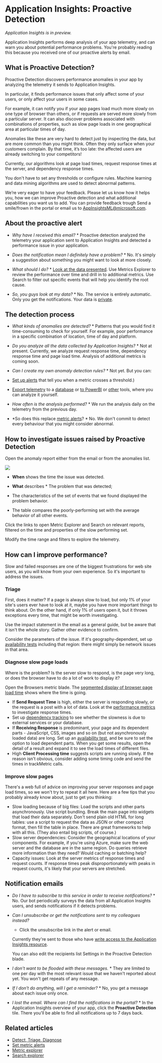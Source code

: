 <properties 
    pageTitle="Application Insights: Proactive detection" 
    description="Application Insights performs deep analysis of your app telemetry and warns you of potential problems." 
    services="application-insights" 
    documentationCenter="windows"
    authors="antonfrMSFT" 
    manager="douge"/>

<tags 
    ms.service="application-insights" 
    ms.workload="tbd" 
    ms.tgt_pltfrm="ibiza" 
    ms.devlang="na" 
    ms.topic="article" 
    ms.date="01/15/2016" 
    ms.author="awills"/>

# Application Insights: Proactive Detection
*Application Insights is in preview.*

Application Insights performs deep analysis of your app telemetry, and can warn you about potential performance problems. You're probably reading this because you received one of our proactive alerts by email.

## What is Proactive Detection?
Proactive Detection discovers performance anomalies in your app by analyzing the telemetry it sends to Application Insights. 

In particular, it finds performance issues that only affect some of your users, or only affect your users in some cases.

For example, it can notify you if your app pages load much more slowly on one type of browser than others, or if requests are served more slowly from a particular server. It can also discover problems associated with combinations of properties, such as slow page loads in one geographical area at particular times of day.

Anomalies like these are very hard to detect just by inspecting the data, but are more common than you might think. Often they only surface when your customers complain. By that time, it’s too late: the affected users are already switching to your competitors!

Currently, our algorithms look at page load times, request response times at the server, and dependency response times.  

You don't have to set any thresholds or configure rules. Machine learning and data mining algorithms are used to detect abnormal patterns. 

We’re very eager to have your feedback. Please let us know how it helps you, how we can improve Proactive detection and what additional capabilities you want us to add. You can provide feedback trough Send a smile/frown in the portal or email us to AppInsightsML@microsoft.com. 

## About the proactive alert
* *Why have I received this email?*  * Proactive detection analyzed the telemetry your application sent to Application Insights and detected a performance issue in your application. 


* *Does the notification mean I definitely have a problem?*  * No. It's simply a suggestion about something you might want to look at more closely. 


* *What should I do?*  * [Look at the data presented](#responding-to-an-alert.md). Use Metrics Explorer to review the performance over time and drill in to additional metrics. Use Search to filter out specific events that will help you identify the root cause. 


* *So, you guys look at my data?*  * No. The service is entirely automatic. Only you get the notifications. Your data is [private](app-insights-data-retention-privacy.md).



## The detection process
* *What kinds of anomalies are detected?*  * Patterns that you would find it time-consuming to check for yourself. For example, poor performance in a specific combination of location, time of day and platform.


* *Do you analyze all the data collected by Application Insights?*  * Not at present. Currently, we analyze request response time, dependency response time and page load time. Analysis of additional metrics is coming soon. 


* *Can I create my own anomaly detection rules?*  * Not yet. But you can:
* [Set up alerts](app-insights-alerts.md) that tell you when a metric crosses a threshold.)
* [Export telemetry](app-insights-export-telemetry.md) to a [database](app-insights-code-sample-export-sql-stream-analytics.md) or [to PowerBI](app-insights-export-power-bi.md) or [other](app-insights-code-sample-export-telemetry-sql-database.md) tools, where you can analyze it yourself.


* *How often is the analysis performed?*  * We run the analysis daily on the telemetry from the previous day.


* *So does this replace [metric alerts](app-insights-alerts.md)?  * No.  We don't commit to detect every behaviour that you might consider abnormal.



## How to investigate issues raised by Proactive Detection
Open the anomaly report either from the email or from the anomalies list.

![](./media/app-insights-proactive-detection/03.png)

* **When** shows the time the issue was detected.
* **What** describes  * The problem that was detected;
* The characteristics of the set of events that we found displayed the problem behavior.


* The table compares the poorly-performing set with the average behavior of all other events.

Click the links to open Metric Explorer and Search on relevant reports, filtered on the time and properties of the slow performing set.

Modify the time range and filters to explore the telemetry.

## How can I improve performance?
Slow and failed responses are one of the biggest frustrations for web site users, as you will know from your own experience. So it's important to address the issues.

### Triage
First, does it matter? If a page is always slow to load, but only 1% of your site's users ever have to look at it, maybe you have more important things to think about. On the other hand, if only 1% of users open it, but it throws exceptions every time, that might be worth investigating.

Use the impact statement in the email as a general guide, but be aware that it isn't the whole story. Gather other evidence to confirm.

Consider the parameters of the issue. If it's geography-dependent, set up [availability tests](app-insights-monitor-web-app-availability.md) including that region: there might simply be network issues in that area. 

### Diagnose slow page loads
Where is the problem? Is the server slow to respond, is the page very long, or does the browser have to do a lot of work to display it?

Open the Browsers metric blade. The [segmented display of browser page load time](app-insights-javascript.md#explore-your-data) shows where the time is going. 

* If **Send Request Time** is high, either the server is responding slowly, or the request is a post with a lot of data. Look at the [performance metrics](app-insights-web-monitor-performance.md#metrics) to investigate response times. 
* Set up [dependency tracking](app-insights-dependencies.md) to see whether the slowness is due to external services or your database.
* If **Receiving Response** is predominant, your page and its dependent parts - JavaScript, CSS, images and so on (but not asynchronously loaded data) are long. Set up an [availability test](app-insights-monitor-web-app-availability.md), and be sure to set the option to load dependent parts. When you get some results, open the detail of a result and expand it to see the load times of different files.
* High **Client Processing time** suggests scripts are running slowly. If the reason isn't obvious, consider adding some timing code and send the times in trackMetric calls.

### Improve slow pages
There's a web full of advice on improving your server responses and page load times, so we won't try to repeat it all here. Here are a few tips that you probably already know about, just to get you thinking:

* Slow loading because of big files: Load the scripts and other parts asynchronously. Use script bundling. Break the main page into widgets that load their data separately. Don't send plain old HTML for long tables: use a script to request the data as JSON or other compact format, then fill the table in place. There are great frameworks to help with all this. (They also entail big scripts, of course.)
* Slow server dependencies: Consider the geographical locations of your components. For example, if you're using Azure, make sure the web server and the database are in the same region. Do queries retrieve more information than they need? Would caching or batching help?
* Capacity issues: Look at the server metrics of response times and request counts. If response times peak disproportionately with peaks in request counts, it's likely that your servers are stretched. 

## Notification emails
* *Do I have to subscribe to this service in order to receive notifications?*  * No. Our bot periodically surveys the data from all Application Insights users, and sends notifications if it detects problems.


* *Can I unsubscribe or get the notifications sent to my colleagues instead?*

  * Click the unsubscribe link in the alert or email. 

  Currently they're sent to those who have [write access to the Application Insights resource](app-insights-resources-roles-access-control.md).

  You can also edit the recipients list Settings in the Proactive Detection blade.


* *I don't want to be flooded with these messages.*  * They are limited to one per day with the most relevant issue that we haven't reported about yet. You won't get repeats of any message.


* *If I don't do anything, will I get a reminder?*  * No, you get a message about each issue only once. 


* *I lost the email. Where can I find the notifications in the portal?*  * In the Application Insights overview of your app, click the **Proactive Detection** tile. There you'll be able to find all notifications up to 7 days back.



## Related articles
* [Detect, Triage, Diagnose](app-insights-detect-triage-diagnose.md)
* [Set metric alerts](app-insights-alerts.md)
* [Metric explorer](app-insights-metrics-explorer.md)
* [Search explorer](app-insights-diagnostic-search.md)

